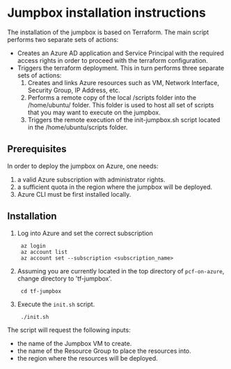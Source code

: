 # Jumpbox installation instructions

The installation of the jumpbox is based on Terraform. The main script performs two separate sets of actions:

- Creates an Azure AD application and Service Principal with the required access rights in order to proceed with the terraform configuration.
- Triggers the terraform deployment. This in turn performs three separate sets of actions:
   1. Creates and links Azure resources such as VM, Network Interface, Security Group, IP Address, etc.
   2. Performs a remote copy of the local /scripts folder into the /home/ubuntu/ folder. This folder is used to host all set of scripts that you may want to execute on the jumpbox.
   3. Triggers the remote execution of the init-jumpbox.sh script located in the /home/ubuntu/scripts folder.

## Prerequisites
In order to deploy the jumpbox on Azure, one needs:
1. a valid Azure subscription with administrator rights.
2. a sufficient quota in the region where the jumpbox will be deployed.
3. Azure CLI must be first installed locally.


## Installation

1. Log into Azure and set the correct subscription
   
        az login
        az account list
        az account set --subscription <subscription_name>

2. Assuming you are currently located in the top directory of `pcf-on-azure`, change directory to 'tf-jumpbox'.

        cd tf-jumpbox

3. Execute the `init.sh` script.

        ./init.sh

The script will request the following inputs:
- the name of the Jumpbox VM to create.
- the name of the Resource Group to place the resources into.
- the region where the resources will be deployed.


